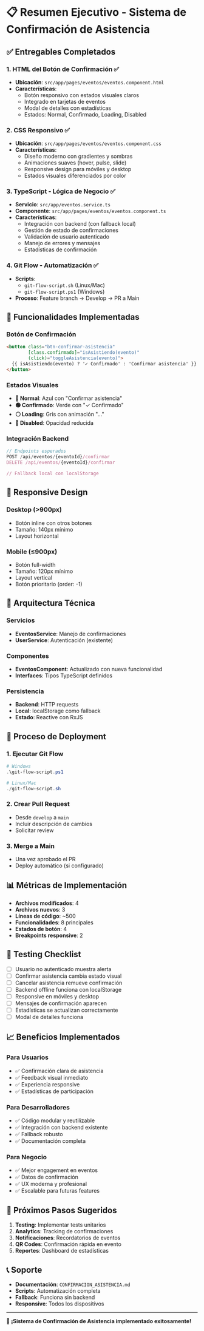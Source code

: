 # 📋 Resumen Ejecutivo - Sistema de Confirmación de Asistencia

## ✅ Entregables Completados

### 1. **HTML del Botón de Confirmación** ✅
- **Ubicación**: `src/app/pages/eventos/eventos.component.html`
- **Características**:
  - Botón responsivo con estados visuales claros
  - Integrado en tarjetas de eventos
  - Modal de detalles con estadísticas
  - Estados: Normal, Confirmado, Loading, Disabled

### 2. **CSS Responsivo** ✅
- **Ubicación**: `src/app/pages/eventos/eventos.component.css`
- **Características**:
  - Diseño moderno con gradientes y sombras
  - Animaciones suaves (hover, pulse, slide)
  - Responsive design para móviles y desktop
  - Estados visuales diferenciados por color

### 3. **TypeScript - Lógica de Negocio** ✅
- **Servicio**: `src/app/eventos.service.ts`
- **Componente**: `src/app/pages/eventos/eventos.component.ts`
- **Características**:
  - Integración con backend (con fallback local)
  - Gestión de estado de confirmaciones
  - Validación de usuario autenticado
  - Manejo de errores y mensajes
  - Estadísticas de confirmación

### 4. **Git Flow - Automatización** ✅
- **Scripts**: 
  - `git-flow-script.sh` (Linux/Mac)
  - `git-flow-script.ps1` (Windows)
- **Proceso**: Feature branch → Develop → PR a Main

## 🎯 Funcionalidades Implementadas

### Botón de Confirmación
```html
<button class="btn-confirmar-asistencia" 
        [class.confirmado]="isAsistiendo(evento)"
        (click)="toggleAsistencia(evento)">
  {{ isAsistiendo(evento) ? '✓ Confirmado' : 'Confirmar asistencia' }}
</button>
```

### Estados Visuales
- **🔵 Normal**: Azul con "Confirmar asistencia"
- **🟢 Confirmado**: Verde con "✓ Confirmado"
- **⚪ Loading**: Gris con animación "..."
- **🔴 Disabled**: Opacidad reducida

### Integración Backend
```typescript
// Endpoints esperados
POST /api/eventos/{eventoId}/confirmar
DELETE /api/eventos/{eventoId}/confirmar

// Fallback local con localStorage
```

## 📱 Responsive Design

### Desktop (>900px)
- Botón inline con otros botones
- Tamaño: 140px mínimo
- Layout horizontal

### Mobile (≤900px)
- Botón full-width
- Tamaño: 120px mínimo
- Layout vertical
- Botón prioritario (order: -1)

## 🔧 Arquitectura Técnica

### Servicios
- **EventosService**: Manejo de confirmaciones
- **UserService**: Autenticación (existente)

### Componentes
- **EventosComponent**: Actualizado con nueva funcionalidad
- **Interfaces**: Tipos TypeScript definidos

### Persistencia
- **Backend**: HTTP requests
- **Local**: localStorage como fallback
- **Estado**: Reactive con RxJS

## 🚀 Proceso de Deployment

### 1. Ejecutar Git Flow
```powershell
# Windows
.\git-flow-script.ps1

# Linux/Mac
./git-flow-script.sh
```

### 2. Crear Pull Request
- Desde `develop` a `main`
- Incluir descripción de cambios
- Solicitar review

### 3. Merge a Main
- Una vez aprobado el PR
- Deploy automático (si configurado)

## 📊 Métricas de Implementación

- **Archivos modificados**: 4
- **Archivos nuevos**: 3
- **Líneas de código**: ~500
- **Funcionalidades**: 8 principales
- **Estados de botón**: 4
- **Breakpoints responsive**: 2

## 🧪 Testing Checklist

- [ ] Usuario no autenticado muestra alerta
- [ ] Confirmar asistencia cambia estado visual
- [ ] Cancelar asistencia remueve confirmación
- [ ] Backend offline funciona con localStorage
- [ ] Responsive en móviles y desktop
- [ ] Mensajes de confirmación aparecen
- [ ] Estadísticas se actualizan correctamente
- [ ] Modal de detalles funciona

## 📈 Beneficios Implementados

### Para Usuarios
- ✅ Confirmación clara de asistencia
- ✅ Feedback visual inmediato
- ✅ Experiencia responsive
- ✅ Estadísticas de participación

### Para Desarrolladores
- ✅ Código modular y reutilizable
- ✅ Integración con backend existente
- ✅ Fallback robusto
- ✅ Documentación completa

### Para Negocio
- ✅ Mejor engagement en eventos
- ✅ Datos de confirmación
- ✅ UX moderna y profesional
- ✅ Escalable para futuras features

## 🔮 Próximos Pasos Sugeridos

1. **Testing**: Implementar tests unitarios
2. **Analytics**: Tracking de confirmaciones
3. **Notificaciones**: Recordatorios de eventos
4. **QR Codes**: Confirmación rápida en evento
5. **Reportes**: Dashboard de estadísticas

## 📞 Soporte

- **Documentación**: `CONFIRMACION_ASISTENCIA.md`
- **Scripts**: Automatización completa
- **Fallback**: Funciona sin backend
- **Responsive**: Todos los dispositivos

---

**🎉 ¡Sistema de Confirmación de Asistencia implementado exitosamente!** 